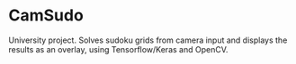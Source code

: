 # CamSudo
University project. 
Solves sudoku grids from camera input and displays the results as an overlay, using Tensorflow/Keras and OpenCV.
